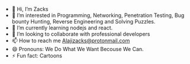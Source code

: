 - 👋 Hi, I’m Zacks
- 👀 I’m interested in Programming, Networking, Penetration Testing, Bug bounty Hunting, Reverse Engineering and Solving Puzzles.
- 🌱 I’m currently learning nodejs and react.
- 💞️ I’m looking to collaborate with professional developers
- 📫 How to reach me Alajizacks@protonmail.com
- 😄 Pronouns: We Do What We Want Becouse We Can.
- ⚡ Fun fact: Cartoons

<!---
0Bug5/0Bug5 is a ✨ special ✨ repository because its `README.md` (this file) appears on your GitHub profile.
You can click the Preview link to take a look at your changes.
--->
